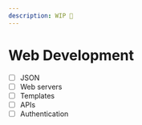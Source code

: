```yaml
---
description: WIP 🚧
---
```


# Web Development

* [ ] JSON
* [ ] Web servers
* [ ] Templates
* [ ] APIs
* [ ] Authentication
